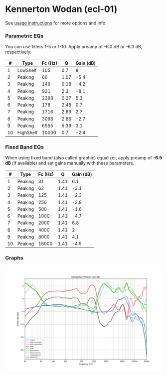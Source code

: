 # Kennerton Wodan (ecl-01)
See [usage instructions](https://github.com/jaakkopasanen/AutoEq#usage) for more options and info.

### Parametric EQs
You can use filters 1-5 or 1-10. Apply preamp of -6.0 dB or -6.3 dB, respectively.

|   # | Type      |   Fc (Hz) |    Q |   Gain (dB) |
|-----|-----------|-----------|------|-------------|
|   1 | LowShelf  |       105 | 0.7  |         8   |
|   2 | Peaking   |        66 | 1.07 |        -5.4 |
|   3 | Peaking   |       146 | 0.18 |        -4.2 |
|   4 | Peaking   |       921 | 2.3  |        -8.1 |
|   5 | Peaking   |      2398 | 0.27 |         5.3 |
|   6 | Peaking   |       178 | 2.48 |         0.7 |
|   7 | Peaking   |      1716 | 2.89 |         2.7 |
|   8 | Peaking   |      3096 | 2.86 |        -2.7 |
|   9 | Peaking   |      6555 | 5.39 |         3.1 |
|  10 | HighShelf |     10000 | 0.7  |        -2.4 |

### Fixed Band EQs
When using fixed band (also called graphic) equalizer, apply preamp of **-6.5 dB** (if available) and set gains manually with these parameters.

|   # | Type    |   Fc (Hz) |    Q |   Gain (dB) |
|-----|---------|-----------|------|-------------|
|   1 | Peaking |        31 | 1.41 |         6.1 |
|   2 | Peaking |        62 | 1.41 |        -3.1 |
|   3 | Peaking |       125 | 1.41 |        -2.3 |
|   4 | Peaking |       250 | 1.41 |        -2.8 |
|   5 | Peaking |       500 | 1.41 |        -1.6 |
|   6 | Peaking |      1000 | 1.41 |        -4.7 |
|   7 | Peaking |      2000 | 1.41 |         6.8 |
|   8 | Peaking |      4000 | 1.41 |         2   |
|   9 | Peaking |      8000 | 1.41 |         4.1 |
|  10 | Peaking |     16000 | 1.41 |        -4.5 |

### Graphs
![](./Kennerton%20Wodan%20(ecl-01).png)
